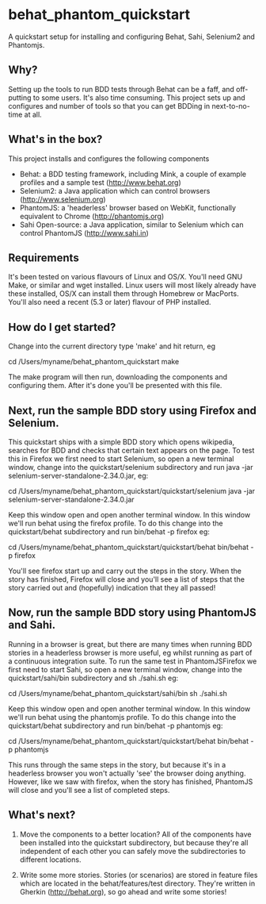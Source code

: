 behat_phantom_quickstart
========================

A quickstart setup for installing and configuring Behat, Sahi, Selenium2 and Phantomjs.


Why?
----

Setting up the tools to run BDD tests through Behat can be a faff, and off-putting to some users. It's 
also time consuming. This project sets up and configures and number of tools so that you can get
BDDing in next-to-no-time at all.


What's in the box?
------------------

This project installs and configures the following components

- Behat: a BDD testing framework, including Mink, a couple of example profiles and a sample test (http://www.behat.org)
- Selenium2: a Java application which can control browsers (http://www.selenium.org)
- PhantomJS: a 'headerless' browser based on WebKit, functionally equivalent to Chrome (http://phantomjs.org)
- Sahi Open-source: a Java application, similar to Selenium which can control PhantomJS (http://www.sahi.in)


Requirements
--------------------------------------------------------

It's been tested on various flavours of Linux and OS/X. You'll need GNU Make, or similar and wget installed. Linux
users will most likely already have these installed, OS/X can install them through Homebrew or MacPorts. You'll also need a recent (5.3 or later) flavour of PHP installed.


How do I get started?
---------------------

Change into the current directory type 'make' and hit return, eg

cd /Users/myname/behat_phantom_quickstart
make

The make program will then run, downloading the components and configuring them. After it's done you'll be 
presented with this file.

Next, run the sample BDD story using Firefox and Selenium. 
----------------------------------------------------------

This quickstart ships with a simple BDD story which opens wikipedia, searches for BDD and checks that certain
text appears on the page. To test this in Firefox we first need to start Selenium, so open a new terminal
window, change into the quickstart/selenium subdirectory and run java -jar selenium-server-standalone-2.34.0.jar, eg:

cd /Users/myname/behat_phantom_quickstart/quickstart/selenium
java -jar selenium-server-standalone-2.34.0.jar

Keep this window open and open another terminal window. In this window we'll run behat using the firefox profile. To do
this change into the quickstart/behat subdirectory and run bin/behat -p firefox eg:

cd /Users/myname/behat_phantom_quickstart/quickstart/behat
bin/behat -p firefox

You'll see firefox start up and carry out the steps in the story. When the story has finished, Firefox will close and you'll 
see a list of steps that the story carried out and (hopefully) indication that they all passed!


Now, run the sample BDD story using PhantomJS and Sahi. 
-------------------------------------------------------

Running in a browser is great, but there are many times when running BDD stories in a headerless browser is more useful, eg
whilst running as part of a continuous integration suite. To run the same test in PhantomJSFirefox we first need to start Sahi,
so open a new terminal window, change into the quickstart/sahi/bin subdirectory and sh ./sahi.sh eg:

cd /Users/myname/behat_phantom_quickstart/sahi/bin
sh ./sahi.sh

Keep this window open and open another terminal window. In this window we'll run behat using the phantomjs profile. To do
this change into the quickstart/behat subdirectory and run bin/behat -p phantomjs eg:

cd /Users/myname/behat_phantom_quickstart/quickstart/behat
bin/behat -p phantomjs

This runs through the same steps in the story, but because it's in a headerless browser you won't actually 'see' the browser
doing anything. However, like we saw with firefox, when the story has finished, PhantomJS will close and you'll 
see a list of completed steps.


What's next?
------------

1. Move the components to a better location? All of the components have been installed into the quickstart subdirectory,
but because they're all independent of each other you can safely move the subdirectories to different locations.

2. Write some more stories. Stories (or scenarios) are stored in feature files which are located in the behat/features/test 
directory. They're written in Gherkin (http://behat.org), so go ahead and write some stories!

